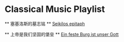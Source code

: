 # Classical Music Playlist
** 塞基洛斯的墓志铭 **  [Seikilos epitaph](https://www.youtube.com/watch?v=cBpSxRGudNE)

** 上帝是我们坚固的堡垒 ** [Ein feste Burg ist unser Gott](https://www.youtube.com/watch?v=pIbEMp8EpCI)


